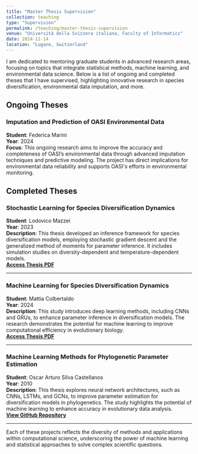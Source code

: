 ```yaml
---
title: "Master Thesis Supervision"
collection: teaching
type: "Supervision"
permalink: /teaching/master-thesis-supervision
venue: "Università della Svizzera italiana, Faculty of Informatics"
date: 2024-11-14
location: "Lugano, Switzerland"
---
```



I am dedicated to mentoring graduate students in advanced research areas, focusing on topics that integrate statistical methods, machine learning, and environmental data science. Below is a list of ongoing and completed theses that I have supervised, highlighting innovative research in species diversification, environmental data imputation, and more.

## Ongoing Theses

### Imputation and Prediction of OASI Environmental Data
**Student**: Federica Marini  
**Year**: 2024  
**Focus**: This ongoing research aims to improve the accuracy and completeness of OASI’s environmental data through advanced imputation techniques and predictive modeling. The project has direct implications for environmental data reliability and supports OASI's efforts in environmental monitoring.

## Completed Theses

### Stochastic Learning for Species Diversification Dynamics
**Student**: Lodovico Mazzei  
**Year**: 2023  
**Description**: This thesis developed an inference framework for species diversification models, employing stochastic gradient descent and the generalized method of moments for parameter inference. It includes simulation studies on diversity-dependent and temperature-dependent models.  
**[Access Thesis PDF](https://thesis.bul.sbu.usi.ch/theses/2193-2223Mazzei/pdf?1697548694)**

---

### Machine Learning for Species Diversification Dynamics
**Student**: Mattia Colbertaldo  
**Year**: 2024  
**Description**: This study introduces deep learning methods, including CNNs and GRUs, to enhance parameter inference in diversification models. The research demonstrates the potential for machine learning to improve computational efficiency in evolutionary biology.  
**[Access Thesis PDF](https://thesis.bul.sbu.usi.ch/theses/2250-2324Colbertaldo/pdf?1721996622)**

---

### Machine Learning Methods for Phylogenetic Parameter Estimation
**Student**: Oscar Arturo Silva Castellanos  
**Year**: 2010  
**Description**: This thesis explores neural network architectures, such as CNNs, LSTMs, and GCNs, to improve parameter estimation for diversification models in phylogenetics. The study highlights the potential of machine learning to enhance accuracy in evolutionary data analysis.  
**[View GitHub Repository](https://github.com/SilvaCastArt/ML_phylogeny_learning)**

---

Each of these projects reflects the diversity of methods and applications within computational science, underscoring the power of machine learning and statistical approaches to solve complex scientific questions.
